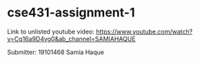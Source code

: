# cse431-assignment-1
Link to unlisted youtube video:
https://www.youtube.com/watch?v=Cq16a9D4vg0&ab_channel=SAMIAHAQUE

Submitter:
19101468 Samia Haque 
